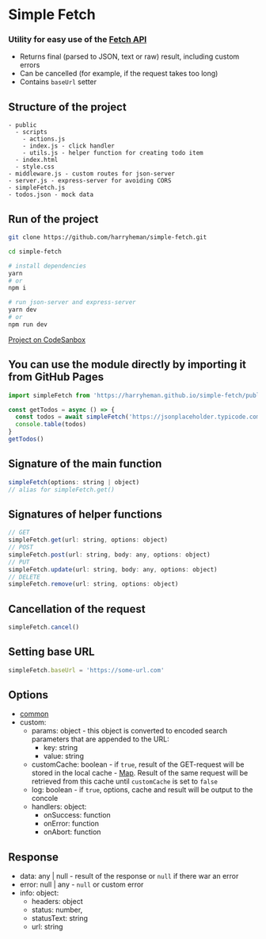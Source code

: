 # Simple Fetch

### Utility for easy use of the <a href="https://developer.mozilla.org/en-US/docs/Web/API/Fetch_API">Fetch API</a>

- Returns final (parsed to JSON, text or raw) result, including custom errors
- Can be cancelled (for example, if the request takes too long)
- Contains `baseUrl` setter

## Structure of the project

```
- public
  - scripts
    - actions.js
    - index.js - click handler
    - utils.js - helper function for creating todo item
  - index.html
  - style.css
- middleware.js - custom routes for json-server
- server.js - express-server for avoiding CORS
- simpleFetch.js
- todos.json - mock data
```

## Run of the project

```bash
git clone https://github.com/harryheman/simple-fetch.git

cd simple-fetch

# install dependencies
yarn
# or
npm i

# run json-server and express-server
yarn dev
# or
npm run dev
```

[Project on CodeSanbox]()

## You can use the module directly by importing it from GitHub Pages

```js
import simpleFetch from 'https://harryheman.github.io/simple-fetch/public/simpleFetch.js'

const getTodos = async () => {
  const todos = await simpleFetch('https://jsonplaceholder.typicode.com/todos')
  console.table(todos)
}
getTodos()
```

## Signature of the main function

```js
simpleFetch(options: string | object)
// alias for simpleFetch.get()
```

## Signatures of helper functions

```js
// GET
simpleFetch.get(url: string, options: object)
// POST
simpleFetch.post(url: string, body: any, options: object)
// PUT
simpleFetch.update(url: string, body: any, options: object)
// DELETE
simpleFetch.remove(url: string, options: object)
```

## Cancellation of the request

```js
simpleFetch.cancel()
```

## Setting base URL

```js
simpleFetch.baseUrl = 'https://some-url.com'
```

## Options

- <a href="https://developer.mozilla.org/en-US/docs/Web/API/WindowOrWorkerGlobalScope/fetch#parameters" target="_blank">common</a>
- custom:
  - params: object - this object is converted to encoded search parameters that are appended to the URL:
    - key: string
    - value: string
  - customCache: boolean - if `true`, result of the GET-request will be stored in the local cache  - <a href="https://developer.mozilla.org/en-US/docs/Web/JavaScript/Reference/Global_Objects/Map">Map</a>. Result of the same request will be retrieved from this cache until `customCache` is set to `false`
  - log: boolean - if `true`, options, cache and result will be output to the concole
  - handlers: object:
    - onSuccess: function
    - onError: function
    - onAbort: function

## Response

- data: any | null - result of the response or `null` if there war an error
- error: null | any - `null` or custom error
- info: object:
  - headers: object
  - status: number,
  - statusText: string
  - url: string
